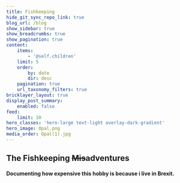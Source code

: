 ```yaml
---
title: Fishkeeping
hide_git_sync_repo_link: true
blog_url: /blog
show_sidebar: true
show_breadcrumbs: true
show_pagination: true
content:
    items:
        - '@self.children'
    limit: 5
    order:
        by: date
        dir: desc
    pagination: true
    url_taxonomy_filters: true
bricklayer_layout: true
display_post_summary:
    enabled: false
feed:
    limit: 10
hero_classes: 'hero-large text-light overlay-dark-gradient'
hero_image: Opal.png
media_order: Opal(1).jpg
---
```


## The Fishkeeping ~~Mis~~adventures

#### Documenting how expensive this hobby is because i live in Brexit.